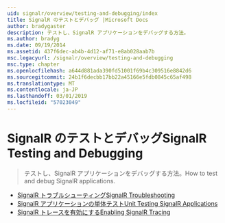 ```yaml
---
uid: signalr/overview/testing-and-debugging/index
title: SignalR のテストとデバッグ |Microsoft Docs
author: bradygaster
description: テストし、SignalR アプリケーションをデバッグする方法。
ms.author: bradyg
ms.date: 09/19/2014
ms.assetid: 437f6dec-ab4b-4d12-af71-e8ab028aab7b
msc.legacyurl: /signalr/overview/testing-and-debugging
msc.type: chapter
ms.openlocfilehash: a644d881ada390fd51001f69b4c309516e8842d6
ms.sourcegitcommit: 24b1f6decbb17bb22a45166e5fdb0845c65af498
ms.translationtype: MT
ms.contentlocale: ja-JP
ms.lasthandoff: 03/01/2019
ms.locfileid: "57023049"
---
```

<a name="signalr-testing-and-debugging"></a><span data-ttu-id="38069-103">SignalR のテストとデバッグ</span><span class="sxs-lookup"><span data-stu-id="38069-103">SignalR Testing and Debugging</span></span>
====================
> <span data-ttu-id="38069-104">テストし、SignalR アプリケーションをデバッグする方法。</span><span class="sxs-lookup"><span data-stu-id="38069-104">How to test and debug SignalR applications.</span></span>


- [<span data-ttu-id="38069-105">SignalR トラブルシューティング</span><span class="sxs-lookup"><span data-stu-id="38069-105">SignalR Troubleshooting</span></span>](troubleshooting.md)
- [<span data-ttu-id="38069-106">SignalR アプリケーションの単体テスト</span><span class="sxs-lookup"><span data-stu-id="38069-106">Unit Testing SignalR Applications</span></span>](unit-testing-signalr-applications.md)
- [<span data-ttu-id="38069-107">SignalR トレースを有効にする</span><span class="sxs-lookup"><span data-stu-id="38069-107">Enabling SignalR Tracing</span></span>](enabling-signalr-tracing.md)
